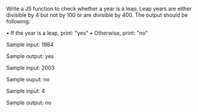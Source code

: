 Write a JS function to check whether a year is a leap. Leap years are either divisible by 4 but not by 100 or are
divisible by 400. The output should be following:

• If the year is a leap, print: "yes"
• Otherwise, print: "no"

Sample input:
1984

Sample output:
yes

Sample input:
2003

Sample ouput:
no

Sample input:
4

Sample output:
no
